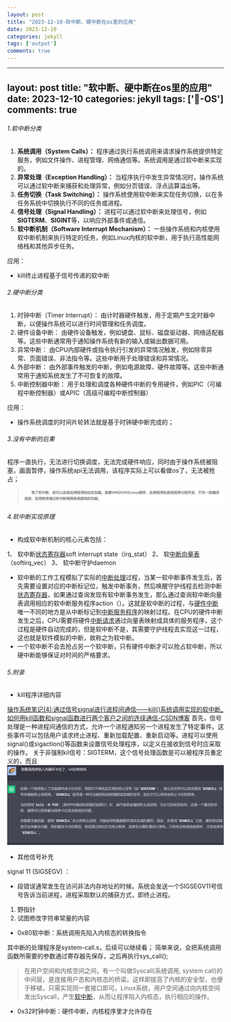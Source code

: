 ```yaml
---
layout: post
title: "2023-12-10-软中断、硬中断在os里的应用"
date: 2023-12-10
categories: jekyll
tags: ['output']
comments: true
---
```


---
layout: post
title: "软中断、硬中断在os里的应用"
date: 2023-12-10
categories: jekyll
tags: ['🥁-OS']
comments: true
---

###### 1.软中断分类
1. **系统调用（System Calls）：** 程序通过执行系统调用来请求操作系统提供特定服务，例如文件操作、进程管理、网络通信等。系统调用是通过软中断来实现的。
2. **异常处理（Exception Handling）：** 当程序执行中发生异常情况时，操作系统可以通过软中断来捕获和处理异常，例如分页错误、浮点运算溢出等。
3. **任务切换（Task Switching）：** 操作系统使用软中断来实现任务切换，以在多任务系统中切换执行不同的任务或进程。
4. **信号处理（Signal Handling）：** 进程可以通过软中断来处理信号，例如**SIGTERM**、**SIGINT**等，以响应外部事件或通信。
5. **软中断机制（Software Interrupt Mechanism）：** 一些操作系统和内核使用软中断机制来执行特定的任务，例如Linux内核的软中断，用于执行高性能网络栈和其他异步任务。

应用：

- kill终止进程基于信号传递的软中断
###### 2.硬中断分类

1. 时钟中断（Timer Interrupt）： 由计时器硬件触发，用于定期产生定时器中断，以便操作系统可以进行时间管理和任务调度。
2. 硬件设备中断： 由硬件设备触发，例如键盘、鼠标、磁盘驱动器、网络适配器等。这些中断通常用于通知操作系统有新的输入或输出数据可用。
3. 异常中断： 由CPU内部硬件或指令执行引发的异常情况触发，例如除零异常、页面错误、非法指令等。这些中断用于处理错误和异常情况。
4. 外部中断： 由外部事件触发的中断，例如电源故障、硬件故障等。这些中断通常用于通知系统发生了不可恢复的故障。
5. 中断控制器中断： 用于处理和调度各种硬件中断的专用硬件，例如PIC（可编程中断控制器）或APIC（高级可编程中断控制器）

应用：

- 操作系统调度的时间片轮转法就是基于时钟硬中断完成的；
###### 3.没有中断的后果
程序一直执行，无法进行切换调度，无法完成硬件响应，同时由于操作系统被阻塞，画面暂停，操作系统api无法调用，该程序实际上可以看做os了，无法被抢占；
> ![image.png](images/1693989319661-cb0ccb7c-9890-43dd-8478-0f85a527b522.png)

###### 4.软中断实现原理

- 构成软中断机制的核心元素包括：

1、 软中断[状态寄存器](https://baike.baidu.com/item/%E7%8A%B6%E6%80%81%E5%AF%84%E5%AD%98%E5%99%A8?fromModule=lemma_inlink)soft interrupt state（irq_stat）
2、 软[中断向量表](https://baike.baidu.com/item/%E4%B8%AD%E6%96%AD%E5%90%91%E9%87%8F%E8%A1%A8?fromModule=lemma_inlink)（softirq_vec）
3、 软中断守护daemon

- 软中断的工作工程模拟了实际的[中断处理](https://baike.baidu.com/item/%E4%B8%AD%E6%96%AD%E5%A4%84%E7%90%86?fromModule=lemma_inlink)过程，当某一软中断事件发生后，首先需要设置对应的中断标记位，触发中断事务，然后唤醒守护线程去检测中断[状态寄存器](https://baike.baidu.com/item/%E7%8A%B6%E6%80%81%E5%AF%84%E5%AD%98%E5%99%A8/2477799?fromModule=lemma_inlink)，如果通过查询发现有软中断事务发生，那么通过查询软中断向量表调用相应的软中断服务程序action（）。这就是软中断的过程，与[硬件中断](https://baike.baidu.com/item/%E7%A1%AC%E4%BB%B6%E4%B8%AD%E6%96%AD?fromModule=lemma_inlink)唯一不同的地方是从中断标记到[中断服务程序](https://baike.baidu.com/item/%E4%B8%AD%E6%96%AD%E6%9C%8D%E5%8A%A1%E7%A8%8B%E5%BA%8F?fromModule=lemma_inlink)的映射过程。在CPU的硬件中断发生之后，CPU需要将硬件[中断请求](https://baike.baidu.com/item/%E4%B8%AD%E6%96%AD%E8%AF%B7%E6%B1%82?fromModule=lemma_inlink)通过向量表映射成具体的服务程序，这个过程是硬件自动完成的，但是软中断不是，其需要守护线程去实现这一过程，这也就是软件模拟的中断，故称之为软中断。
- 一个软中断不会去抢占另一个软中断，只有硬件中断才可以抢占软中断，所以硬中断能够保证对时间的严格要求。
###### 5.附录

- kill程序详细内容

[操作系统笔记(4):通过信号signal进行进程间通信——kill()系统调用实现的软中断_如何用kill函数和signal函数进行两个客户之间的连续通信-CSDN博客](https://blog.csdn.net/Cake_C/article/details/116943692)
首先，信号处理是一种进程间通信的方式，允许一个进程通知另一个进程发生了特定事件。这些事件可以包括用户请求终止进程、重新加载配置、重新启动等。进程可以使用signal()或sigaction()等函数来设置信号处理程序，以定义在接收到信号时应采取的操作。
关于非强制kil信号：SIGTERM，这个信号处理函数是可以被程序员重定义的，而且
![image.png](images/1693991315477-654dfae0-8e76-4ca5-8da1-7bf89d3ce42f.png)

- 其他信号补充

signal 11 (SIGSEGV) ：

   - 段错误通常发生在访问非法内存地址的时候。系统会发送一个SIGSEGV11号信号告诉当前进程，进程采取默认的捕获方式，即终止进程。
   1. 野指针
   2. 试图修改字符串常量的内容

- 0x80软中断：系统调用先陷入内核态的转换指令

其中断的处理程序是system-call.s，后续可以继续看；
简单来说，会把系统调用函数所需要的参数通过寄存器先保存，之后再执行sys_call();
> 在用户空间和内核空间之间，有一个叫做Syscall(系统调用, system call)的中间层，是连接用户态和内核态的桥梁。这样即提高了内核的安全型，也便于移植，只需实现同一套接口即可。Linux系统，用户空间通过向内核空间发出Syscall，产生[软中断](https://so.csdn.net/so/search?q=%E8%BD%AF%E4%B8%AD%E6%96%AD&spm=1001.2101.3001.7020)，从而让程序陷入内核态，执行相应的操作。

- 0x32时钟中断：硬件中断，内核程序里才允许存在

